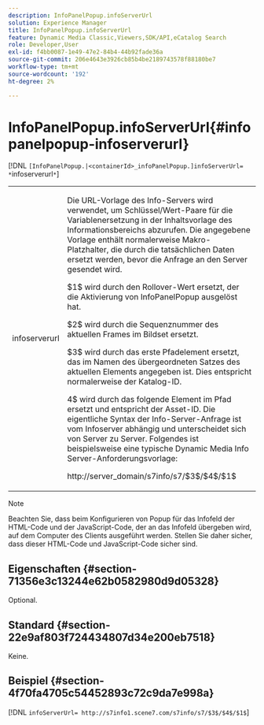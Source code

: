 ```yaml
---
description: InfoPanelPopup.infoServerUrl
solution: Experience Manager
title: InfoPanelPopup.infoServerUrl
feature: Dynamic Media Classic,Viewers,SDK/API,eCatalog Search
role: Developer,User
exl-id: f4bb0087-1e49-47e2-84b4-44b92fade36a
source-git-commit: 206e4643e3926cb85b4be2189743578f88180be7
workflow-type: tm+mt
source-wordcount: '192'
ht-degree: 2%

---
```


# InfoPanelPopup.infoServerUrl{#infopanelpopup-infoserverurl}

[!DNL `[InfoPanelPopup.|<containerId>_infoPanelPopup.]infoServerUrl= *`infoserverurl`*`]

<table id="table_9A6258D9B0DA4A29AA8A6C9BBCFE3662"> 
 <tbody> 
  <tr> 
   <td> <p> <span class="codeph"><span class="varname"> infoserverurl</span></span> </p> </td> 
   <td> <p>Die URL-Vorlage des Info-Servers wird verwendet, um Schlüssel/Wert-Paare für die Variablenersetzung in der Inhaltsvorlage des Informationsbereichs abzurufen. Die angegebene Vorlage enthält normalerweise Makro-Platzhalter, die durch die tatsächlichen Daten ersetzt werden, bevor die Anfrage an den Server gesendet wird. </p> <p><span class="codeph"> $1$</span> wird durch den Rollover-Wert ersetzt, der die Aktivierung von <span class="codeph"> InfoPanelPopup</span> ausgelöst hat. </p> <p><span class="codeph"> $2$</span> wird durch die Sequenznummer des aktuellen Frames im Bildset ersetzt. </p> <p><span class="codeph"> $3$</span> wird durch das erste Pfadelement ersetzt, das im Namen des übergeordneten Satzes des aktuellen Elements angegeben ist. Dies entspricht normalerweise der Katalog-ID. </p> <p><span class="codeph"> 4$</span> wird durch das folgende Element im Pfad ersetzt und entspricht der Asset-ID. Die eigentliche Syntax der Info-Server-Anfrage ist vom Infoserver abhängig und unterscheidet sich von Server zu Server. Folgendes ist beispielsweise eine typische Dynamic Media Info Server-Anforderungsvorlage: </p> <p><span class="codeph"> http://server_domain/s7info/s7/$3$/$4$/$1$</span> </p> </td> 
  </tr> 
 </tbody> 
</table>

>[!NOTE]
>
>Beachten Sie, dass beim Konfigurieren von Popup für das Infofeld der HTML-Code und der JavaScript-Code, der an das Infofeld übergeben wird, auf dem Computer des Clients ausgeführt werden. Stellen Sie daher sicher, dass dieser HTML-Code und JavaScript-Code sicher sind.

## Eigenschaften {#section-71356e3c13244e62b0582980d9d05328}

Optional.

## Standard {#section-22e9af803f724434807d34e200eb7518}

Keine.

## Beispiel {#section-4f70fa4705c54452893c72c9da7e998a}

[!DNL `infoServerUrl= http://s7info1.scene7.com/s7info/s7/$3$/$4$/$1$`]
